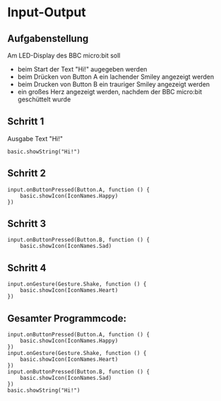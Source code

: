# Input-Output

## Aufgabenstellung

Am LED-Display des BBC micro:bit soll 
- beim Start der Text "Hi!" augegeben werden
- beim Drücken von Button A ein lachender Smiley angezeigt werden
- beim Drucken von Button B ein trauriger Smiley angezeigt werden
- ein großes Herz angezeigt werden, nachdem der BBC micro:bit geschüttelt wurde

## Schritt 1

Ausgabe Text "Hi!"

```blocks
basic.showString("Hi!")
```
## Schritt 2

```blocks
input.onButtonPressed(Button.A, function () {
    basic.showIcon(IconNames.Happy)
})
```

## Schritt 3

```blocks
input.onButtonPressed(Button.B, function () {
    basic.showIcon(IconNames.Sad)
```

## Schritt 4

```blocks
input.onGesture(Gesture.Shake, function () {
    basic.showIcon(IconNames.Heart)
})
```
## Gesamter Programmcode:

```blocks
input.onButtonPressed(Button.A, function () {
    basic.showIcon(IconNames.Happy)
})
input.onGesture(Gesture.Shake, function () {
    basic.showIcon(IconNames.Heart)
})
input.onButtonPressed(Button.B, function () {
    basic.showIcon(IconNames.Sad)
})
basic.showString("Hi!")
```
